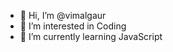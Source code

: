 - 👋 Hi, I’m @vimalgaur
- 👀 I’m interested in Coding
- 🌱 I’m currently learning JavaScript

<!---
vimalgaur/vimalgaur is a ✨ special ✨ repository because its `README.md` (this file) appears on your GitHub profile.
You can click the Preview link to take a look at your changes.
--->

